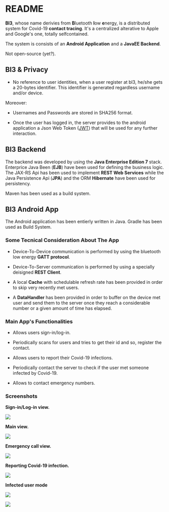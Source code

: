 # README #

**Bl3**, whose name derivies from **B**luetooth **l**ow **e**nergy, is a distributed system for Covid-19 **contact tracing**. It's a centralized alterative to Apple and Google's one, totally selfcontained.   
   
The system is consists of an **Android Application** and a **JavaEE Backend**.     
   
Not open-source (yet?).   

## Bl3 & Privacy ##

* No reference to user identities, when a user register at bl3, he/she gets a 20-bytes identifier. This identifier is generated regardless username and/or device.    
    
Moreover:   
    
* Usernames and Passwords are stored in SHA256 format.  
   
* Once the user has logged in, the server provides to the android application a Json Web Token \([JWT](https://jwt.io/)\) that will be used for any further interaction.  


## Bl3 Backend ##

The backend was developed by using the **Java Enterprise Edition 7** stack. Enterprice Java Been (**EJB**) have been used for defining the business logic. The JAX-RS Api has been used to implement **REST Web Services** while the Java Persistence Api (**JPA**) and the ORM **Hibernate** have been used for persistency.   
    
Maven has been used as a build system.   


## Bl3 Android App ##

The Android application has been entierly written in Java. Gradle has been used as Build System.  
   

### Some Tecnical Consideration About The App ###
   
* Device-To-Device communication is performed by using the bluetooth low energy **GATT protocol**.    
        
* Device-To-Server communication is performed by using a specially deisigned **REST Client**.     
    
* A local **Cache** with schedulable refresh rate has been provided in order to skip very recently met users.   
   
* A **DataHandler** has been provided in order to buffer on the device met user and send them to the server once they reach a considerable number or a given amount of time has elapsed.   


### Main App's Functionalities ###
   
* Allows users sign-in/log-in.   

* Periodically scans for users and tries to get their id and so, register the contact.   
   
* Allows users to report their Covid-19 infections.      
    
* Periodically contact the server to check if the user met someone infected by Covid-19.   
   
* Allows to contact emergency numbers.   


### Screenshots ###

**Sign-in/Log-in view.**   
     
![](./imgs/login.png)   
    
**Main view.**   
     
![](./imgs/home.png)  
   
**Emergency call view.**   
     
![](./imgs/call.png)   

**Reporting Covid-19 infection.**   
     
![](./imgs/report.png)
    
**Infected user mode**
     
![](./imgs/infect_with_prompt.png)   
    
![](./imgs/infect_no_prompt.png)